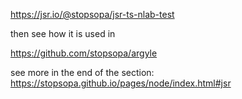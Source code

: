 https://jsr.io/@stopsopa/jsr-ts-nlab-test

then see how it is used in 

https://github.com/stopsopa/argyle

see more in the end of the section:
https://stopsopa.github.io/pages/node/index.html#jsr
